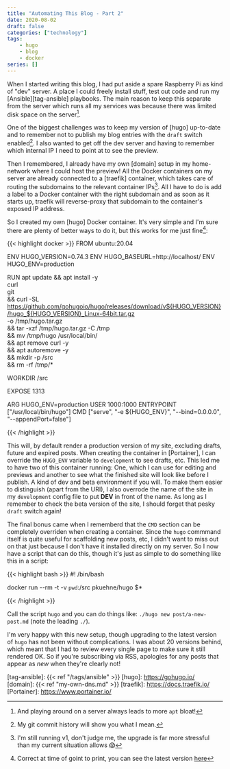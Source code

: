 ```yaml
---
title: "Automating This Blog - Part 2"
date: 2020-08-02
draft: false
categories: ["technology"]
tags:
    - hugo
    - blog
    - docker
series: []
---
```


When I started writing this blog, I had put aside a spare Raspberry Pi as kind of "dev" server. A place I could freely install stuff, test out code and run my [Ansible][tag-ansible] playbooks. The main reason to keep this separate from the server which runs all my services was because there was limited disk space on the server[^apt]. 

One of the biggest challenges was to keep my version of [hugo] up-to-date and to remember not to publish my blog entries with the `draft` switch enabled[^history]. I also wanted to get off the dev server and having to remember which internal IP I need to point at to see the preview. 

Then I remembered, I already have my own [domain] setup in my home-network where I could host the preview! All the Docker containers on my server are already connected to a [traefik] container, which takes care of routing the subdomains to the relevant container IPs[^v1]. All I have to do is add a label to a Docker container with the right subdomain and as soon as it starts up, traefik will reverse-proxy that subdomain to the container's exposed IP address.

So I created my own [hugo] Docker container. It's very simple and I'm sure there are plenty of better ways to do it, but this works for me just fine[^latest]:

{{< highlight docker >}}
FROM ubuntu:20.04

ENV HUGO_VERSION=0.74.3
ENV HUGO_BASEURL=http://localhost/
ENV HUGO_ENV=production

RUN apt update && apt install -y \
        curl \
        git \
    && curl -SL https://github.com/gohugoio/hugo/releases/download/v${HUGO_VERSION}/hugo_${HUGO_VERSION}_Linux-64bit.tar.gz \
        -o /tmp/hugo.tar.gz \
    && tar -xzf /tmp/hugo.tar.gz -C /tmp \
    && mv /tmp/hugo /usr/local/bin/ \
    && apt remove curl -y \
    && apt autoremove -y \
    && mkdir -p /src \
    && rm -rf /tmp/*

WORKDIR /src

EXPOSE 1313

ARG HUGO_ENV=production
USER 1000:1000
ENTRYPOINT ["/usr/local/bin/hugo"]
CMD ["serve", "-e ${HUGO_ENV}", "--bind=0.0.0.0", "--appendPort=false"]

{{< /highlight >}}

This will, by default render a production version of my site, excluding drafts, future and expired posts. When creating the container in [Portainer], I can override the `HUGO_ENV` variable to `development` to see drafts, etc. This led me to have two of this container running: One, which I can use for editing and previews and another to see what the finished site will look like before I publish. A kind of dev and beta environment if you will. To make them easier to distinguish (apart from the URI), I also overrode the name of the site in my `development` config file to put **DEV** in front of the name. As long as I remember to check the beta version of the site, I should forget that pesky `draft` switch again!

The final bonus came when I rememberd that the `CMD` section can be completely overriden when creating a container. Since the `hugo` commmand itself is quite useful for scaffolding new posts, etc, I didn't want to miss out on that just because I don't have it installed directly on my server. So I now have a script that can do this, though it's just as simple to do something like this in a script:

{{< highlight bash >}}
#! /bin/bash

docker run --rm -t -v `pwd`:/src pkuehne/hugo $*

{{< /highlight >}}

Call the script `hugo` and you can do things like: `./hugo new post/a-new-post.md` (note the leading `./`).

I'm very happy with this new setup, though upgrading to the latest version of `hugo` has not been without complications. I was about 20 versions behind, which meant that I had to review every single page to make sure it still rendered OK. So if you're subscribing via RSS, apologies for any posts that appear as *new* when they're clearly not!

[tag-ansible]: {{< ref "/tags/ansible" >}}
[hugo]: https://gohugo.io/
[domain]: {{< ref "my-own-dns.md" >}}
[traefik]: https://docs.traefik.io/
[Portainer]: https://www.portainer.io/
[^apt]: And playing around on a server always leads to more `apt` bloat!
[^history]: My git commit history will show you what I mean.
[^v1]: I'm still running v1, don't judge me, the upgrade is far more stressful than my current situation allows :scream:
[^latest]: Correct at time of goint to print, you can see the latest version [here](https://github.com/pkuehne/peterkuehne.com/blob/master/Dockerfile)

